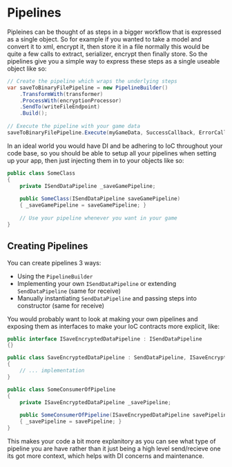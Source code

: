 # Pipelines

Pipleines can be thought of as steps in a bigger workflow that is expressed as a single object. So for example if you wanted to take a model and convert it to xml, encrypt it, then store it in a file normally this would be quite a few calls to extract, serializer, encrypt then finally store. So the pipelines give you a simple way to express these steps as a single useable object like so:

```csharp
// Create the pipeline which wraps the underlying steps
var saveToBinaryFilePipeline = new PipelineBuilder()
    .TransformWith(transformer)
    .ProcessWith(encryptionProcessor)
    .SendTo(writeFileEndpoint)
    .Build();
    
// Execute the pipeline with your game data
saveToBinaryFilePipeline.Execute(myGameData, SuccessCallback, ErrorCallback);
```

In an ideal world you would have DI and be adhering to IoC throughout your code base, so you should be able to setup all your pipelines when setting up your app, then just injecting them in to your objects like so:

```csharp
public class SomeClass
{
    private ISendDataPipeline _saveGamePipeline;
    
    public SomeClass(ISendDataPipeline saveGamePipeline)
    { _saveGamePipeline = saveGamePipeline; }
    
    // Use your pipeline whenever you want in your game
}
```

## Creating Pipelines

You can create pipelines 3 ways:

 - Using the `PipelineBuilder`
 - Implementing your own `ISendDataPipeline` or extending `SendDataPipeline` (same for receive)
 - Manually instantiating `SendDataPipeline` and passing steps into constructor (same for receive)

You would probably want to look at making your own pipelines and exposing them as interfaces to make your IoC contracts more explicit, like:

```csharp
public interface ISaveEncryptedDataPipeline : ISendDataPipeline
{}

public class SaveEncryptedDataPipeline : SendDataPipeline, ISaveEncryptedDataPipeline
{
    // ... implementation
}

public class SomeConsumerOfPipeline
{
    private ISaveEncryptedDataPipeline _savePipeline;
    
    public SomeConsumerOfPipeline(ISaveEncrypedDataPipeline savePipeline)
    { _savePipeline = savePipeline; }
}
```

This makes your code a bit more explanitory as you can see what type of pipeline you are have rather than it just being a high level send/recieve one its got more context, which helps with DI concerns and maintenance.